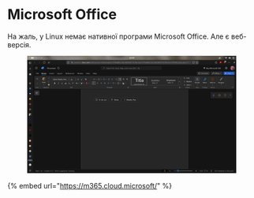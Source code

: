 # Microsoft Office

На жаль, у Linux немає нативної програми Microsoft Office. Але є веб-версія.

<figure><img src="../../../.gitbook/assets/image (19).png" alt=""><figcaption><p> </p></figcaption></figure>

{% embed url="https://m365.cloud.microsoft/" %}


